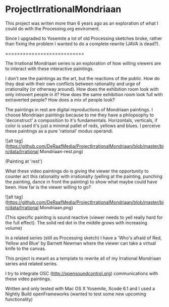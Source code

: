 ProjectIrrationalMondriaan
==========================

This project was writen more than 6 years ago as an exploration of what I could do with the Processing.org enviroment.

Since I upgraded to Yosemite a lot of old Processing sketches broke, rather than fixing the problem I wanted to do a complete rewrite (JAVA is dead?).

===========================

The Irrational Mondriaan series is an exploration of how willing viewers are to interact with these interactive paintings. 

I don't see the paintings as the art, but the reactions of the public. How do they deal with their own conflicts between rationality and urge of irrationality (or otherway around). How does the exhibition room look with only introvert people in it? How does the same exhibition room look full with extraverted people? How does a mix of people look?

The paintings in rest are digital reproductions of Mondriaan paintings. I choose Mondriaan paintings because to me they have a philopsophy to 'deconstruct' a composition to it's fundamentals. Horizontals, verticals, if color is used it's just a minimal pallet of reds, yellows and blues. I perceive these paintings as a pure 'rational' modus operandi.

![alt tag](https://github.com/DeRaafMedia/ProjectIrrationalMondriaan/blob/master/bin/data/Irrational Mondriaan-rest.png)

(Painting at 'rest')

What these video paintings do is giving the viewer the opportunity to counter act this rationality with irrationalty (yelling at the painting, punching the painting, dance in front the painting) to show what maybe could have been. How far is the viewer willing to go?

![alt tag](https://github.com/DeRaafMedia/ProjectIrrationalMondriaan/blob/master/bin/data/Irrational Mondriaan.png)

(This specific painitng is sound reactive (viewer needs to yell really hard for the full effect). The solid red dot in the middle grows with increasing volume)

In a related series (still as Processing sketch) I have a 'Who's afraid of Red, Yellow and Blue' by Barnett Newman where the viewer can take a virtual knife to the canvas. 

This project is meant as a template to rewrite all of my Irrational Mondriaan series and related series.

I try to integrate OSC (http://opensoundcontrol.org) communications with these video paintings. 

Written and only tested with Mac OS X Yosemite, Xcode 6.1 and I used a Nightly Build openFrameworks (wanted to test some new upcoming functionality)
